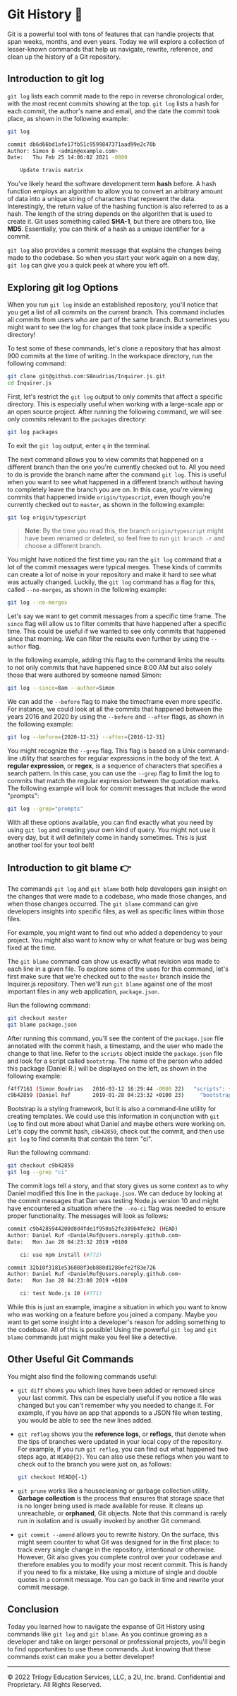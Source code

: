 # Git History 📜

Git is a powerful tool with tons of features that can handle projects that span weeks, months, and even years. Today we will explore a collection of lesser-known commands that help us navigate, rewrite, reference, and clean up the history of a Git repository.

## Introduction to git log

`git log` lists each commit made to the repo in reverse chronological order, with the most recent commits showing at the top. `git log` lists a hash for each commit, the author's name and email, and the date the commit took place, as shown in the following example:

```bash
git log

commit db6d66bd1afe17fb51c9599847371aad99e2c70b
Author: Simon B <admin@example.com>
Date:   Thu Feb 25 14:06:02 2021 -0800

    Update travis matrix
```

You've likely heard the software development term **hash** before. A hash function employs an algorithm to allow you to convert an arbitrary amount of data into a unique string of characters that represent the data. Interestingly, the return value of the hashing function is also referred to as a hash. The length of the string depends on the algorithm that is used to create it. Git uses something called **SHA-1**, but there are others too, like **MD5**. Essentially, you can think of a hash as a unique identifier for a commit.

`git log` also provides a commit message that explains the changes being made to the codebase. So when you start your work again on a new day, `git log` can give you a quick peek at where you left off.

## Exploring git log Options

When you run `git log` inside an established repository, you'll notice that you get a list of all commits on the current branch. This command includes all commits from users who are part of the same branch. But sometimes you might want to see the log for changes that took place inside a specific directory!

To test some of these commands, let's clone a repository that has almost 900 commits at the time of writing. In the workspace directory, run the following command:

```sh
git clone git@github.com:SBoudrias/Inquirer.js.git
cd Inquirer.js
```

First, let's restrict the `git log` output to only commits that affect a specific directory. This is especially useful when working with a large-scale app or an open source project. After running the following command, we will see only commits relevant to the `packages` directory:

```sh
git log packages
```

To exit the `git log` output, enter `q` in the terminal.

The next command allows you to view commits that happened on a different branch than the one you're currently checked out to. All you need to do is provide the branch name after the command `git log`. This is useful when you want to see what happened in a different branch without having to completely leave the branch you are on. In this case, you're viewing commits that happened inside `origin/typescript`, even though you're currently checked out to `master`, as shown in the following example:

```sh
git log origin/typescript
```

> **Note**: By the time you read this, the branch `origin/typescript` might have been renamed or deleted, so feel free to run `git branch -r` and choose a different branch.

You might have noticed the first time you ran the `git log` command that a lot of the commit messages were typical merges. These kinds of commits can create a lot of noise in your repository and make it hard to see what was actually changed. Luckily, the `git log` command has a flag for this, called `--no-merges`, as shown in the following example:

```sh
git log --no-merges 
```

Let's say we want to get commit messages from a specific time frame. The `since` flag will allow us to filter commits that have happened after a specific time. This could be useful if we wanted to see only commits that happened since that morning. We can filter the results even further by using the `--author` flag.

In the following example, adding this flag to the command limits the results to not only commits that have happened since 8:00 AM but also solely those that were authored by someone named Simon:

```sh
git log --since=8am --author=Simon
```

We can add the `--before` flag to make the timecframe even more specific. For instance, we could look at all the commits that happened between the years 2016 and 2020 by using the `--before` and `--after` flags, as shown in the following example:

```sh
git log --before={2020-12-31} --after={2016-12-31}
```

You might recognize the `--grep` flag. This flag is based on a Unix command-line utility that searches for regular expressions in the body of the text. A **regular expression**, or **regex**, is a sequence of characters that specifies a search pattern. In this case, you can use the `--grep` flag to limit the log to commits that match the regular expression between the quotation marks. The following example will look for commit messages that include the word "prompts":

```sh
git log --grep="prompts"
```

With all these options available, you can find exactly what you need by using `git log` and creating your own kind of query. You might not use it every day, but it will definitely come in handy sometimes. This is just another tool for your tool belt!

## Introduction to git blame 👉

The commands `git log` and `git blame` both help developers gain insight on the changes that were made to a codebase, who made those changes, and when those changes occurred. The `git blame` command can give developers insights into specific files, as well as specific lines within those files.

For example, you might want to find out who added a dependency to your project. You might also want to know why or what feature or bug was being fixed at the time.

The `git blame` command can show us exactly what revision was made to each line in a given file. To explore some of the uses for this command, let's first make sure that we're checked out to the `master` branch inside the Inquirer.js repository. Then we'll run `git blame` against one of the most important files in any web application, `package.json`.

Run the following command:

```sh
git checkout master
git blame package.json
```

After running this command, you'll see the content of the `package.json` file annotated with the commit hash, a timestamp, and the user who made the change to that line. Refer to the `scripts` object inside the `package.json` file and look for a script called `bootstrap`. The name of the person who added this package (Daniel R.) will be displayed on the left, as shown in the following example:

```sh
f4ff7161 (Simon Boudrias   2016-03-12 16:29:44 -0800 22)   "scripts": {
c9b42859 (Daniel Ruf       2019-01-28 04:23:32 +0100 23)     "bootstrap": "lerna bootstrap --no-ci",
```

Bootstrap is a styling framework, but it is also a command-line utility for creating templates. We could use this information in conjunction with `git log` to find out more about what Daniel and maybe others were working on. Let's copy the commit hash, `c9b42859`, check out the commit, and then use `git log` to find commits that contain the term "ci".

Run the following command:

```sh
git checkout c9b42859
git log --grep "ci"
```

The commit logs tell a story, and that story gives us some context as to why Daniel modified this line in the `package.json`. We can deduce by looking at the commit messages that Dan was testing Node.js version 10 and might have encountered a situation where the `--no-ci` flag was needed to ensure proper functionality. The messages will look as follows:

```bash
commit c9b4285944200d8d4fde1f950a52fe389b4fe9e2 (HEAD)
Author: Daniel Ruf <DanielRuf@users.noreply.github.com>
Date:   Mon Jan 28 04:23:32 2019 +0100

    ci: use npm install (#772)

commit 32b10f3181e536088f3eb880d1280efe2f83e726
Author: Daniel Ruf <DanielRuf@users.noreply.github.com>
Date:   Mon Jan 28 04:23:00 2019 +0100

    ci: test Node.js 10 (#771)
```

While this is just an example, imagine a situation in which you want to know who was working on a feature before you joined a company. Maybe you want to get some insight into a developer's reason for adding something to the codebase. All of this is possible! Using the powerful `git log` and `git blame` commands just might make you feel like a detective.

## Other Useful Git Commands

You might also find the following commands useful:

* `git diff` shows you which lines have been added or removed since your last commit. This can be especially useful if you notice a file was changed but you can't remember why you needed to change it. For example, if you have an app that appends to a JSON file when testing, you would be able to see the new lines added.

* `git reflog` shows you the **reference logs**, or **reflogs**, that denote when the tips of branches were updated in your local copy of the repository. For example, if you run `git reflog`, you can find out what happened two steps ago, at `HEAD@{2}`. You can also use these reflogs when you want to check out to the branch you were just on, as follows:
  
    ```sh
    git checkout HEAD@{-1}
    ```

* `git prune` works like a housecleaning or garbage collection utility. **Garbage collection** is the process that ensures that storage space that is no longer being used is made available for reuse. It cleans up unreachable, or **orphaned**, Git objects. Note that this command is rarely run in isolation and is usually invoked by another Git command.

* `git commit --amend` allows you to rewrite history. On the surface, this might seem counter to what Git was designed for in the first place: to track every single change in the repository, intentional or otherwise. However, Git also gives you complete control over your codebase and therefore enables you to modify your most recent commit. This is handy if you need to fix a mistake, like using a mixture of single and double quotes in a commit message. You can go back in time and rewrite your commit message.

## Conclusion

Today you learned how to navigate the expanse of Git History using commands like `git log` and `git blame`. As you continue growing as a developer and take on larger personal or professional projects, you'll begin to find opportunities to use these commands. Just knowing that these commands exist can make you a better developer!

---
© 2022 Trilogy Education Services, LLC, a 2U, Inc. brand. Confidential and Proprietary. All Rights Reserved.
